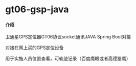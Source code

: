 # gt06-gsp-java

#### 介绍
卫通星GPS定位器GT06协议socket通讯JAVA Spring Boot对接

对接在网上买的GPS定位设备

用于实施人员位置查看，可轨迹记录（百度鹰眼或者高德猎鹰）